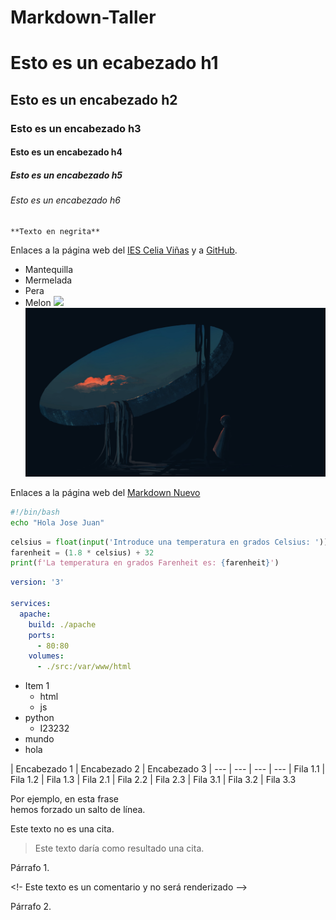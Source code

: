 # Markdown-Taller
# Esto es un ecabezado h1
## Esto es un encabezado h2
### Esto es un encabezado h3
#### Esto es un encabezado h4
##### Esto es un encabezado h5
###### Esto es un encabezado h6
	**Texto en negrita**
Enlaces a la página web del [IES Celia Viñas][1] y a [GitHub][2].

[1]: https://iescelia.org
[2]: https://github.com
* Mantequilla
* Mermelada
* Pera
* Melon
![](https://upload.wikimedia.org/wikipedia/commons/thumb/9/94/Gato_%282%29_REFON.jpg/1200px-Gato_%282%29_REFON.jpg)
![](./images/foto.png)

Enlaces a la página web del [Markdown Nuevo][3]

[3]: ./nuevo.md
```bash
#!/bin/bash
echo "Hola Jose Juan"
```

```python
celsius = float(input('Introduce una temperatura en grados Celsius: '))
farenheit = (1.8 * celsius) + 32
print(f'La temperatura en grados Farenheit es: {farenheit}')
```
```yaml
version: '3'

services: 
  apache:
    build: ./apache
    ports: 
      - 80:80
    volumes:
      - ./src:/var/www/html
```
* Item 1
  * html
  * js
* python
  * I23232
* mundo
* hola

| Encabezado 1 | Encabezado 2 | Encabezado 3
| --- | --- | --- | ---
| Fila 1.1 | Fila 1.2 | Fila 1.3
| Fila 2.1 | Fila 2.2 | Fila 2.3
| Fila 3.1 | Fila 3.2 | Fila 3.3

Por ejemplo, en esta frase  
hemos forzado un salto de línea.

Este texto no es una cita.
> Este texto daría como resultado una cita.

Párrafo 1.

<!- Este texto es un comentario y no será renderizado -->

Párrafo 2.